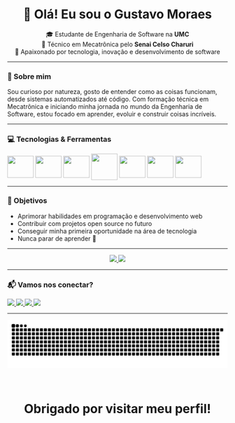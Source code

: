 <h1 align="center">👋 Olá! Eu sou o Gustavo Moraes</h1>

<p align="center">
  🎓 Estudante de Engenharia de Software na <strong>UMC</strong> <br>
  🔧 Técnico em Mecatrônica pelo <strong>Senai Celso Charuri</strong> <br>
  🚀 Apaixonado por tecnologia, inovação e desenvolvimento de software
</p>

---

### 🧠 Sobre mim

Sou curioso por natureza, gosto de entender como as coisas funcionam, desde sistemas automatizados até código. Com formação técnica em Mecatrônica e iniciando minha jornada no mundo da Engenharia de Software, estou focado em aprender, evoluir e construir coisas incríveis.

---

### 💻 Tecnologias & Ferramentas

<div style= "display: inline-block">
  <img align="center" height= "50" width= "60" src="https://cdn.jsdelivr.net/gh/devicons/devicon@latest/icons/javascript/javascript-original.svg" />
  <img align="center" height= "50" width= "60" src="https://cdn.jsdelivr.net/gh/devicons/devicon@latest/icons/css3/css3-original.svg" />
  <img align="center" height= "50" width= "60" src="https://cdn.jsdelivr.net/gh/devicons/devicon@latest/icons/html5/html5-original.svg" />
  <img align="center" height= "60" width= "60" src="https://cdn.jsdelivr.net/gh/devicons/devicon@latest/icons/python/python-original.svg" />
  <img align="center" height= "50" width= "60" src="https://cdn.jsdelivr.net/gh/devicons/devicon@latest/icons/git/git-original.svg" />
  <img align="center" height= "50" width= "60" src="https://cdn.jsdelivr.net/gh/devicons/devicon@latest/icons/github/github-original.svg" />
  <img align="center" height= "50" width= "60" src="https://cdn.jsdelivr.net/gh/devicons/devicon@latest/icons/vscode/vscode-original.svg" />
</div>

---

### 🎯 Objetivos

- Aprimorar habilidades em programação e desenvolvimento web
- Contribuir com projetos open source no futuro
- Conseguir minha primeira oportunidade na área de tecnologia
- Nunca parar de aprender 🚀

---

<div align="center">
  <a href="https://beacons.ai/gzmoraes">
    <img height="180em" src="https://github-readme-stats.vercel.app/api?username=gzmoraes&show_icons=true&theme=tokyonight&include_all_commits=true&count_private=true"/>
    <img height="180em" src="https://github-readme-stats.vercel.app/api/top-langs/?username=gzmoraes&layout=compact&langs_count=16&theme=tokyonight"/>
  </a>
</div>


---

### 📬 Vamos nos conectar?

<div>
  <a href="https://instagram.com/gz.moraes" target="_blank">
    <img src="https://img.shields.io/badge/Instagram-%23E4405F?style=for-the-badge&logo=instagram&logoColor=white" />
  </a>

  <a href="https://discord.gg/7PHZgxEu" target="_blank">
    <img src="https://img.shields.io/badge/Discord-7289DA?style=for-the-badge&logo=discord&logoColor=white" />
  </a>

  <a href="mailto:moraesguh28@gmail.com" target="_blank">
    <img src="https://img.shields.io/badge/Gmail-%23333?style=for-the-badge&logo=gmail&logoColor=white" />
  </a>

  <a href="https://www.linkedin.com/in/devgustavomoraes" target="_blank">
    <img src="https://img.shields.io/badge/LinkedIn-%230077B5?style=for-the-badge&logo=linkedin&logoColor=white" />
  </a>
</div>


---
<div align="center">
  <picture>
    <source 
      media="(prefers-color-scheme: dark)" 
      srcset="https://raw.githubusercontent.com/gzmoraes/gzmoraes/output/github-contribution-grid-snake-dark.svg" 
    />
    <source 
      media="(prefers-color-scheme: light)" 
      srcset="https://raw.githubusercontent.com/gzmoraes/gzmoraes/output/github-contribution-grid-snake.svg" 
    />
    <img 
      alt="GitHub contribution grid snake animation" 
      src="https://raw.githubusercontent.com/gzmoraes/gzmoraes/output/github-contribution-grid-snake.svg" 
    />
  </picture>
  </div>
<br><br>


<h1  align="center">
   Obrigado por visitar meu perfil! 
</h1>

